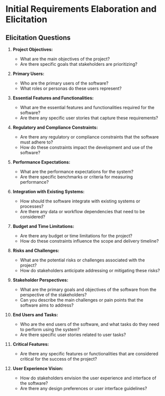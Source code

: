 # Initial Requirements Elaboration and Elicitation

## Elicitation Questions

1. **Project Objectives:**
   - What are the main objectives of the project?
   - Are there specific goals that stakeholders are prioritizing?

2. **Primary Users:**
   - Who are the primary users of the software?
   - What roles or personas do these users represent?

3. **Essential Features and Functionalities:**
   - What are the essential features and functionalities required for the software?
   - Are there any specific user stories that capture these requirements?

4. **Regulatory and Compliance Constraints:**
   - Are there any regulatory or compliance constraints that the software must adhere to?
   - How do these constraints impact the development and use of the software?

5. **Performance Expectations:**
   - What are the performance expectations for the system?
   - Are there specific benchmarks or criteria for measuring performance?

6. **Integration with Existing Systems:**
   - How should the software integrate with existing systems or processes?
   - Are there any data or workflow dependencies that need to be considered?

7. **Budget and Time Limitations:**
   - Are there any budget or time limitations for the project?
   - How do these constraints influence the scope and delivery timeline?

8. **Risks and Challenges:**
   - What are the potential risks or challenges associated with the project?
   - How do stakeholders anticipate addressing or mitigating these risks?

9. **Stakeholder Perspectives:**
   - What are the primary goals and objectives of the software from the perspective of the stakeholders?
   - Can you describe the main challenges or pain points that the software aims to address?

10. **End Users and Tasks:**
    - Who are the end users of the software, and what tasks do they need to perform using the system?
    - Are there specific user stories related to user tasks?

11. **Critical Features:**
    - Are there any specific features or functionalities that are considered critical for the success of the project?

12. **User Experience Vision:**
    - How do stakeholders envision the user experience and interface of the software?
    - Are there any design preferences or user interface guidelines?
